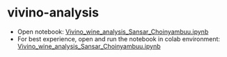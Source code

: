 # vivino-analysis

- Open notebook: [Vivino_wine_analysis_Sansar_Choinyambuu.ipynb](Vivino_wine_analysis_Sansar_Choinyambuu.ipynb)
- For best experience, open and run the notebook in colab environment: [Vivino_wine_analysis_Sansar_Choinyambuu.ipynb](https://colab.research.google.com/github/sansar-choinyambuu/vivino-analysis/blob/master/Vivino_wine_analysis_Sansar_Choinyambuu.ipynb)
